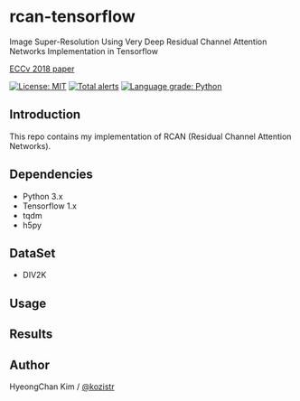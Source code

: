 # rcan-tensorflow
Image Super-Resolution Using Very Deep Residual Channel Attention Networks Implementation in Tensorflow

[ECCv 2018 paper](https://arxiv.org/pdf/1807.02758.pdf)

[![License: MIT](https://img.shields.io/badge/License-MIT-yellow.svg)](https://opensource.org/licenses/MIT)
[![Total alerts](https://img.shields.io/lgtm/alerts/g/kozistr/rcan-tensorflow.svg?logo=lgtm&logoWidth=18)](https://lgtm.com/projects/g/kozistr/rcan-tensorflow/alerts/)
[![Language grade: Python](https://img.shields.io/lgtm/grade/python/g/kozistr/rcan-tensorflow.svg?logo=lgtm&logoWidth=18)](https://lgtm.com/projects/g/kozistr/rcan-tensorflow/context:python)

## Introduction
This repo contains my implementation of RCAN (Residual Channel Attention Networks).

## Dependencies
* Python 3.x
* Tensorflow 1.x
* tqdm
* h5py


## DataSet
* DIV2K

## Usage

## Results


## Author
HyeongChan Kim / [@kozistr](http://kozistr.tech)
